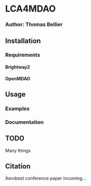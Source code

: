 # LCA4MDAO

### Author: Thomas Bellier

## Installation

### Requirements

#### Brightway2

#### OpenMDAO

## Usage

### Examples

### Documentation

## TODO

Many things

## Citation

Aerobest conference paper incoming...
